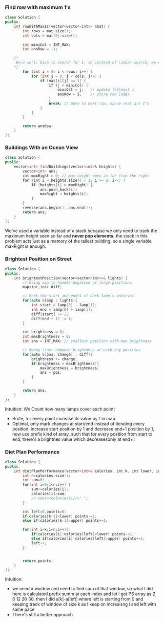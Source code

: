 ### Find row with maximum 1's 

```cpp
class Solution {
public:   
    int rowWithMax1s(vector<vector<int>> &mat) {
        int rows = mat.size();
        int cols = mat[0].size();
        
        int miniCol = INT_MAX;
        int ansRow = -1;

    /*
     Here we'll have to search for 1, so instead of linear search, we can do BS (as they're sorted also)
    */
        for (int i = 0; i < rows; i++) {
            for (int j = 0; j < cols; j++) {
                if (mat[i][j] == 1) {
                    if (j < miniCol) {
                        miniCol = j;   // update leftmost 1
                        ansRow = i;    // store row index
                    }
                    break; // move to next row, since rest are 1's
                }
            }
        }

        return ansRow;
    }
};
```


### Buildings With an Ocean View

```cpp
class Solution {
public:
    vector<int> findBuildings(vector<int>& heights) {
        vector<int> ans;
        int maxRight = 0; // max height seen so far from the right
        for (int i = heights.size() - 1; i >= 0; i--) {
            if (heights[i] > maxRight) {
                ans.push_back(i);
                maxRight = heights[i];
            }
        }
        reverse(ans.begin(), ans.end());
        return ans;
    }
};
```

We've used a variable instead of a stack because we only need to track the maximum height seen so far and **never pop elements**; the stack in this problem acts just as a memory of the tallest building, so a single variable maxRight is enough.

### Brightest Position on Street

```cpp
class Solution {
public:
    int brightestPosition(vector<vector<int>>& lights) {
        // Using map to handle negative or large positions
        map<int,int> diff;

        // Mark the start and end+1 of each lamp's interval
        for(auto &lamp : lights){
            int start = lamp[0] - lamp[1];
            int end = lamp[0] + lamp[1];
            diff[start] += 1;
            diff[end + 1] -= 1;
        }

        int brightness = 0;
        int maxBrightness = 0;
        int ans = INT_MAX; // smallest position with max brightness

        // Sweep line: compute brightness at each key position
        for(auto &[pos, change] : diff){
            brightness += change;
            if(brightness > maxBrightness){
                maxBrightness = brightness;
                ans = pos;
            }
        }

        return ans;
    }
};
```

Intuition: We Count how many lamps cover each point:
   - Brute, for every point increase its value by 1 in map
   - Optimal, only mark changes at start/end instead of iterating every position: increase start position by 1 and decrease end+1 position by 1, now use prefix kind of array, such that for every position from start to end, there's a brightnes value which decreasesonly at end+1


### Diet Plan Performance

```cpp
class Solution {
public:
    int dietPlanPerformance(vector<int>& calories, int k, int lower, int upper) {
        int n=calories.size();
        int sum=0;
        for(int i=0;i<n;i++) {
            sum+=calories[i];
            calories[i]=sum;
            // cout<<calories[i]<<" ";
        }

        int left=0,points=0;
        if(calories[k-1]<lower) points-=1;
        else if(calories[k-1]>upper) points+=1;

        for(int i=k;i<n;i++){
            if(calories[i]-calories[left]<lower) points-=1;
            else if(calories[i]-calories[left]>upper) points+=1;
            left++;
        }


        return points;
    }
};
```

Intuition:
  - we need a window and need to find sum of that window, so what I did here is calculated prefix summ at each index and let I got PS array as 2 6 12 20 30, then I did a[k]-a[left] where left is starting from 0 and keeping track of window of size k as I keep on increaisng i and left with same pace
  - There's still a better approach




